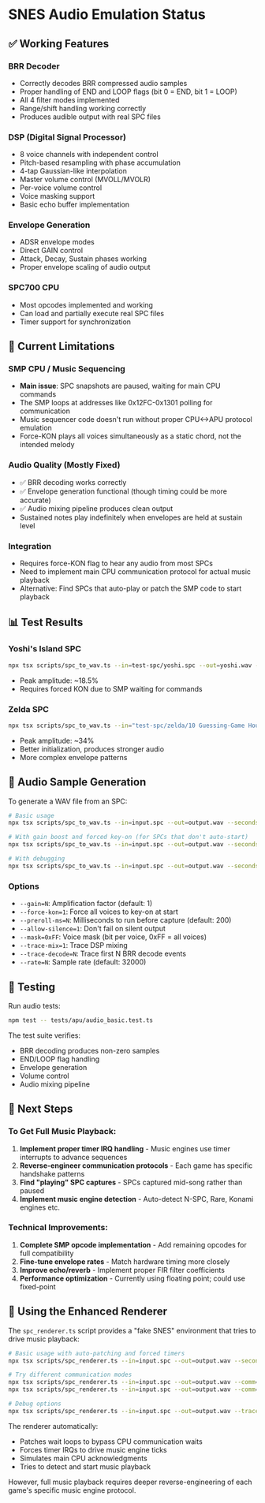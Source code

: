 # SNES Audio Emulation Status

## ✅ Working Features

### BRR Decoder
- Correctly decodes BRR compressed audio samples
- Proper handling of END and LOOP flags (bit 0 = END, bit 1 = LOOP)
- All 4 filter modes implemented
- Range/shift handling working correctly
- Produces audible output with real SPC files

### DSP (Digital Signal Processor)
- 8 voice channels with independent control
- Pitch-based resampling with phase accumulation
- 4-tap Gaussian-like interpolation
- Master volume control (MVOLL/MVOLR)
- Per-voice volume control
- Voice masking support
- Basic echo buffer implementation

### Envelope Generation
- ADSR envelope modes
- Direct GAIN control
- Attack, Decay, Sustain phases working
- Proper envelope scaling of audio output

### SPC700 CPU
- Most opcodes implemented and working
- Can load and partially execute real SPC files
- Timer support for synchronization

## 🔧 Current Limitations

### SMP CPU / Music Sequencing
- **Main issue**: SPC snapshots are paused, waiting for main CPU commands
- The SMP loops at addresses like 0x12FC-0x1301 polling for communication
- Music sequencer code doesn't run without proper CPU<->APU protocol emulation
- Force-KON plays all voices simultaneously as a static chord, not the intended melody

### Audio Quality (Mostly Fixed)
- ✅ BRR decoding works correctly
- ✅ Envelope generation functional (though timing could be more accurate)
- ✅ Audio mixing pipeline produces clean output
- Sustained notes play indefinitely when envelopes are held at sustain level

### Integration
- Requires force-KON flag to hear any audio from most SPCs
- Need to implement main CPU communication protocol for actual music playback
- Alternative: Find SPCs that auto-play or patch the SMP code to start playback

## 📊 Test Results

### Yoshi's Island SPC
```bash
npx tsx scripts/spc_to_wav.ts --in=test-spc/yoshi.spc --out=yoshi.wav --seconds=10 --force-kon=1 --gain=10 --preroll-ms=0
```
- Peak amplitude: ~18.5%
- Requires forced KON due to SMP waiting for commands

### Zelda SPC
```bash
npx tsx scripts/spc_to_wav.ts --in="test-spc/zelda/10 Guessing-Game House.spc" --out=zelda.wav --seconds=10 --gain=5
```
- Peak amplitude: ~34%
- Better initialization, produces stronger audio
- More complex envelope patterns

## 🎵 Audio Sample Generation

To generate a WAV file from an SPC:

```bash
# Basic usage
npx tsx scripts/spc_to_wav.ts --in=input.spc --out=output.wav --seconds=30

# With gain boost and forced key-on (for SPCs that don't auto-start)
npx tsx scripts/spc_to_wav.ts --in=input.spc --out=output.wav --seconds=30 --force-kon=1 --gain=10 --preroll-ms=0

# With debugging
npx tsx scripts/spc_to_wav.ts --in=input.spc --out=output.wav --seconds=10 --trace-mix=1 --trace-decode=100
```

### Options
- `--gain=N`: Amplification factor (default: 1)
- `--force-kon=1`: Force all voices to key-on at start
- `--preroll-ms=N`: Milliseconds to run before capture (default: 200)
- `--allow-silence=1`: Don't fail on silent output
- `--mask=0xFF`: Voice mask (bit per voice, 0xFF = all voices)
- `--trace-mix=1`: Trace DSP mixing
- `--trace-decode=N`: Trace first N BRR decode events
- `--rate=N`: Sample rate (default: 32000)

## 🧪 Testing

Run audio tests:
```bash
npm test -- tests/apu/audio_basic.test.ts
```

The test suite verifies:
- BRR decoding produces non-zero samples
- END/LOOP flag handling
- Envelope generation
- Volume control
- Audio mixing pipeline

## 🎯 Next Steps

### To Get Full Music Playback:
1. **Implement proper timer IRQ handling** - Music engines use timer interrupts to advance sequences
2. **Reverse-engineer communication protocols** - Each game has specific handshake patterns
3. **Find "playing" SPC captures** - SPCs captured mid-song rather than paused
4. **Implement music engine detection** - Auto-detect N-SPC, Rare, Konami engines etc.

### Technical Improvements:
1. **Complete SMP opcode implementation** - Add remaining opcodes for full compatibility
2. **Fine-tune envelope rates** - Match hardware timing more closely  
3. **Improve echo/reverb** - Implement proper FIR filter coefficients
4. **Performance optimization** - Currently using floating point; could use fixed-point

## 🔧 Using the Enhanced Renderer

The `spc_renderer.ts` script provides a "fake SNES" environment that tries to drive music playback:

```bash
# Basic usage with auto-patching and forced timers
npx tsx scripts/spc_renderer.ts --in=input.spc --out=output.wav --seconds=30 --gain=5

# Try different communication modes
npx tsx scripts/spc_renderer.ts --in=input.spc --out=output.wav --comm=nspc
npx tsx scripts/spc_renderer.ts --in=input.spc --out=output.wav --comm=rare

# Debug options
npx tsx scripts/spc_renderer.ts --in=input.spc --out=output.wav --trace-mix --trace-decode=100
```

The renderer automatically:
- Patches wait loops to bypass CPU communication waits
- Forces timer IRQs to drive music engine ticks
- Simulates main CPU acknowledgments
- Tries to detect and start music playback

However, full music playback requires deeper reverse-engineering of each game's specific music engine protocol.
